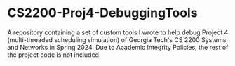 # CS2200-Proj4-DebuggingTools
A repository containing a set of custom tools I wrote to help debug Project 4 (multi-threaded scheduling simulation) of Georgia Tech's CS 2200 Systems and Networks in Spring 2024. Due to Academic Integrity Policies, the rest of the project code is not included.
